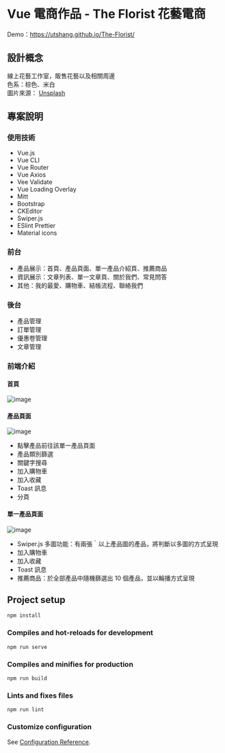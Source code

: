 # Vue 電商作品 - The Florist 花藝電商

Demo：https://utshang.github.io/The-Florist/

## 設計概念

線上花藝工作室，販售花藝以及相關周邊  
色系：棕色、米白  
圖片來源： [Unsplash](https://unsplash.com/)

## 專案說明

### 使用技術

- Vue.js
- Vue CLI
- Vue Router
- Vue Axios
- Vee Validate
- Vue Loading Overlay
- Mitt
- Bootstrap
- CKEditor
- Swiper.js
- ESlint Prettier
- Material icons

### 前台

- 產品展示：首頁、產品頁面、單一產品介紹頁、推薦商品
- 資訊展示：文章列表、單一文章頁、關於我們、常見問答
- 其他：我的最愛、購物車、結帳流程、聯絡我們

### 後台

- 產品管理
- 訂單管理
- 優惠卷管理
- 文章管理

### 前端介紹

#### 首頁

![image](https://i.imgur.com/V7iIkKe.png)

#### 產品頁面

![image](https://i.imgur.com/H0YG0HF.png)

- 點擊產品前往該單一產品頁面
- 產品類別篩選
- 關鍵字搜尋
- 加入購物車
- 加入收藏
- Toast 訊息
- 分頁

#### 單一產品頁面

![image](https://i.imgur.com/KDyy7sB.png)

- Swiper.js 多圖功能：有兩張｀以上產品圖的產品，將判斷以多圖的方式呈現
- 加入購物車
- 加入收藏
- Toast 訊息
- 推薦商品：於全部產品中隨機篩選出 10 個產品，並以輪播方式呈現

## Project setup

```
npm install
```

### Compiles and hot-reloads for development

```
npm run serve
```

### Compiles and minifies for production

```
npm run build
```

### Lints and fixes files

```
npm run lint
```

### Customize configuration

See [Configuration Reference](https://cli.vuejs.org/config/).
